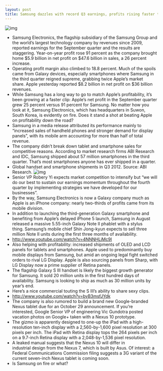 ```yaml
---
layout: post
title: Samsung dazzles with record Q3 earnings, profits rising faster than Apples
---
```

![img](http://media.idownloadblog.com/wp-content/uploads/2012/10/Galaxy-Note-II-profile-colors.jpg)
* Samsung Electronics, the flagship subsidiary of the Samsung Group and the world’s largest technology company by revenues since 2009, reported earnings for the September quarter and the results are staggering. Year-on-year profit rose 91 percent as the company brought home $5.9 billion in net profit on $47.6 billion in sales, a 26 percent increase.
* Operating profit margin also climbed to 18.8 percent. Much of the spoils came from Galaxy devices, especially smartphones where Samsung in the third quarter reigned supreme, grabbing twice Apple’s market share. Apple yesterday reported $8.2 billion in net profit on $36 billion revenues.
* While Samsung has a long way to go to match Apple’s profitability, it’s been growing at a faster clip: Apple’s net profit in the September quarter grew 25 percent versus 91 percent for Samsung. No matter how you look at it, Samsung Electronics, which has headquarters in Suwon, South Korea, is evidently on fire. Does it stand a shot at beating Apple on profitability down the road?
* Samsung in a media release attributed its performance mainly to “increased sales of handheld phones and stronger demand for display panels”, with its mobile arm accounting for more than half of total revenue.
* The company didn’t break down tablet and smartphone sales for competitive reasons. According to market research firms ABI Research and IDC, Samsung shipped about 57 million smartphones in the third quarter. That’s most smartphones anyone has ever shipped in a quarter.
* Global handset and smartphone shipments in Q3 2012. Source: ABI Research.
![img](http://media.idownloadblog.com/wp-content/uploads/2012/10/ABI-Research-worldwide-handset-and-smartphone-shipments-Q312.png)
* Senior VP Robery Yi expects market competition to intensify but “we will do our best to sustain our earnings momentum throughout the fourth quarter by implementing strategies we have developed for our businesses”.
* By the way, Samsung Electronics is now a Galaxy company much as Apple is an iPhone company: nearly two-thirds of profits came from its mobile division.
* In addition to launching the third-generation Galaxy smartphone and benefiting from Apple’s delayed iPhone 5 launch, Samsung in August released a massive 5.55-inch Galaxy Note II phablet with a stylus thing. Samsung’s mobile chief Shin Jong-kyun expects to sell three million Note II units during the first three months of availability.
* http://www.youtube.com/watch?v=4NNNHLjMc9I
* Also helping with profitability: increased shipments of OLED and LCD panels for tablets and smartphones. Apple used to predominantly buy mobile displays from Samsung, but amid an ongoing legal fight switched orders to rival LG Display. Apple is also sourcing panels from Sharp, with LG Display now a prime supplier of Retina panels.
* The flagship Galaxy S III handset is likely the biggest growth generator for Samsung. It sold 20 million units in the first hundred days of availability. Samsung is looking to ship as much as 30 million units by year’s end.
* Here’s a nice commercial touting the S III’s ability to share sexy clips.
* http://www.youtube.com/watch?v=bvB3msfJYdk
* The company is also rumored to build a brand new Google-branded Nexus tablet due for an October 29 announcement. If you’re interested, Google Senior VP of engineering Vic Gundotra posted vacation photos on Google+ taken with a Nexus 10 prototype.
* The gizmo is apparently designed to one-up the iPad with a high-resolution ten-inch display with a 2,560-by-1,600 pixel resolution at 300 pixels per inch. The iPad with Retina display tops the 264 pixels per inch on a 9.7-inch Retina display with a 2,048-by-1,536 pixel resolution.
* A leaked manual suggests that the Nexus 10 will differ in industrial design from the Nexus 7, which is built by Asus. Of interest: a Federal Communications Commission filing suggests a 3G variant of the current seven-inch Nexus tablet is coming soon.
* Is Samsung on fire or what?


